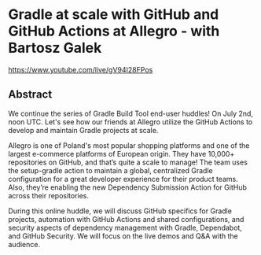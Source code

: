 # Gradle at scale with GitHub and GitHub Actions at Allegro - with Bartosz Galek 

https://www.youtube.com/live/gV94I28FPos

## Abstract
We continue the series of Gradle Build Tool end-user huddles! On July 2nd, noon UTC. Let's see how our friends at Allegro utilize the GitHub Actions to develop and maintain Gradle projects at scale.

Allegro is one of Poland's most popular shopping platforms and one of the largest e-commerce platforms of European origin. They have 10,000+ repositories on GitHub, and that’s quite a scale to manage! The team uses the setup-gradle action to maintain a global, centralized Gradle configuration for a great developer experience for their product teams. Also, they’re enabling the new Dependency Submission Action for GitHub across their repositories.

During this online huddle, we will discuss GitHub specifics for Gradle projects, automation with GitHub Actions and shared configurations, and security aspects of dependency management with Gradle, Dependabot, and GitHub Security. We will focus on the live demos and Q&A with the audience.
